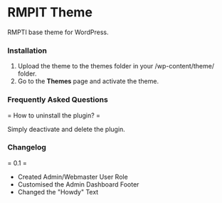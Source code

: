 RMPIT Theme
=================

RMPTI base theme for WordPress. 

### Installation
1. Upload the theme to the themes folder in your /wp-content/theme/ folder.
2. Go to the **Themes** page and activate the theme.


### Frequently Asked Questions
= How to uninstall the plugin? =
 
Simply deactivate and delete the plugin. 

### Changelog
= 0.1 =
* Created Admin/Webmaster User Role
* Customised the Admin Dashboard Footer
* Changed the "Howdy" Text
